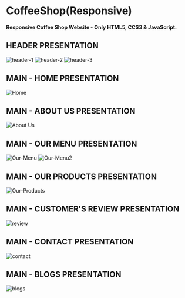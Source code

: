 # CoffeeShop(Responsive)

**Responsive Coffee Shop Website - Only HTML5, CCS3 &amp; JavaScript.**



## HEADER PRESENTATION

<img src="https://i.postimg.cc/g0vR8FXC/header1.jpg" alt="header-1"></img>
<img src="https://i.postimg.cc/CL5fxfFn/header2.jpg" alt="header-2"></img>
<img src="https://i.postimg.cc/25Q1KQxM/header3.jpg" alt="header-3"></img>

## MAIN - HOME PRESENTATION

<img src="https://i.postimg.cc/PJDfCZqT/home-main.jpg" alt="Home"></img>

## MAIN - ABOUT US PRESENTATION

<img src="https://i.postimg.cc/7YDr3jsg/home-aboutus.jpg" alt="About Us"></img>

## MAIN - OUR MENU PRESENTATION

<img src="https://i.postimg.cc/GtzR8QC0/home-ourmenu.jpg" alt="Our-Menu"></img>
<img src="https://i.postimg.cc/VLDsdYfS/home-ourmenu2.jpg" alt="Our-Menu2"></img>

## MAIN - OUR PRODUCTS PRESENTATION

<img src="https://i.postimg.cc/bvqKbnmp/home-ourproducts.jpg" alt="Our-Products"></img>

## MAIN - CUSTOMER'S REVIEW PRESENTATION

<img src="https://i.postimg.cc/jdwpHtK3/home-review.jpg" alt="review"></img>

## MAIN - CONTACT PRESENTATION

<img src="https://i.postimg.cc/R0R1p0rQ/main-contac.jpg" alt="contact"></img>

## MAIN - BLOGS PRESENTATION

<img src="" alt="blogs"></img>
